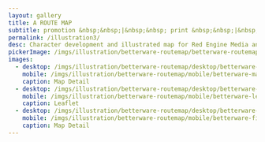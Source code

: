 ```yaml
---
layout: gallery
title: A ROUTE MAP
subtitle: promotion &nbsp;&nbsp;|&nbsp;&nbsp; print &nbsp;&nbsp;|&nbsp;&nbsp; vector
permalink: /illustration3/
desc: Character development and illustrated map for Red Engine Media and Betterware.
pickerImage: /imgs/illustration/betterware-routemap/betterware-routemap-thumb.jpg
images:
  - desktop: /imgs/illustration/betterware-routemap/desktop/betterware-map-detail-dt.jpg
    mobile: /imgs/illustration/betterware-routemap/mobile/betterware-map-detail-m.jpg
    caption: Map Detail
  - desktop: /imgs/illustration/betterware-routemap/desktop/betterware-leaflet-comp-dt.jpg
    mobile: /imgs/illustration/betterware-routemap/mobile/betterware-leaflet-comp-m.jpg
    caption: Leaflet
  - desktop: /imgs/illustration/betterware-routemap/desktop/betterware-figures-dt.jpg
    mobile: /imgs/illustration/betterware-routemap/mobile/betterware-figures-m.jpg
    caption: Map Detail
---
```

